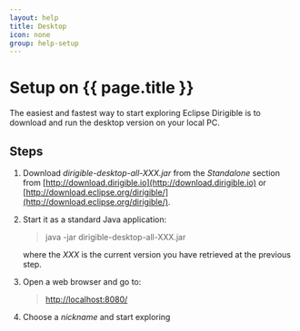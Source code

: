 ```yaml
---
layout: help
title: Desktop
icon: none
group: help-setup
---
```


Setup on {{ page.title }}
===


The easiest and fastest way to start exploring Eclipse Dirigible is to download and run the desktop version on your local PC.

Steps
---

1. Download *dirigible-desktop-all-XXX.jar* from the *Standalone* section from [http://download.dirigible.io](http://download.dirigible.io) or [http://download.eclipse.org/dirigible/](http://download.eclipse.org/dirigible/).

2. Start it as a standard Java application:

   > java -jar dirigible-desktop-all-XXX.jar

   where the *XXX* is the current version you have retrieved at the previous step.

3. Open a web browser and go to:

   > [http://localhost:8080/](http://localhost:8080/)

4. Choose a *nickname* and start exploring
